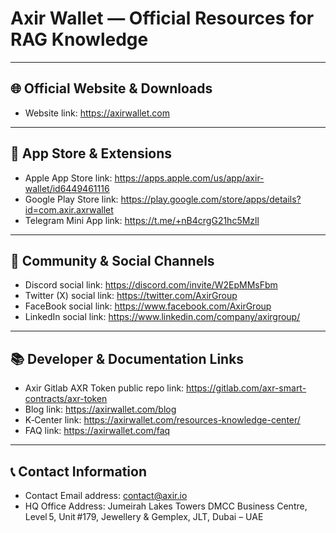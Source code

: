 # Axir Wallet — Official Resources for RAG Knowledge

---

## 🌐 Official Website & Downloads
- Website link: https://axirwallet.com

---

## 📱 App Store & Extensions
- Apple App Store link: https://apps.apple.com/us/app/axir-wallet/id6449461116
- Google Play Store link: https://play.google.com/store/apps/details?id=com.axir.axrwallet
- Telegram Mini App link: https://t.me/+nB4crgG21hc5Mzll

---

## 💬 Community & Social Channels
- Discord social link:  https://discord.com/invite/W2EpMMsFbm
- Twitter (X) social link: https://twitter.com/AxirGroup
- FaceBook social link: https://www.facebook.com/AxirGroup
- LinkedIn social link: https://www.linkedin.com/company/axirgroup/

[//]: # (- Telegram: )

---
## 📚 Developer & Documentation Links
- Axir Gitlab AXR Token public repo link: https://gitlab.com/axr-smart-contracts/axr-token
- Blog link: https://axirwallet.com/blog 
- K‑Center link: https://axirwallet.com/resources-knowledge-center/
- FAQ link: https://axirwallet.com/faq 

---

## 📞 Contact Information
- Contact Email address: contact@axir.io
- HQ Office Address: Jumeirah Lakes Towers DMCC Business Centre,  
  Level 5, Unit #179, Jewellery & Gemplex, JLT, Dubai – UAE
